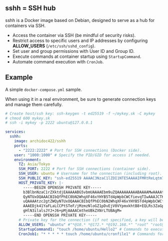 ## sshh = SSH hub

sshh is a Docker image based on Debian, designed to serve as a hub for containers via SSH.

- Access the container via SSH (be mindful of security risks).
- Restrict access to specific users and IP addresses by configuring **ALLOW_USERS** (`/etc/ssh/sshd_config`).
- Set user and group permissions with User ID and Group ID.
- Execute commands at container startup using `StartupCommand`.
- Automate command execution with `CronJob`.



## Example

A simple `docker-compose.yml` sample.

When using it in a real environment, be sure to generate connection keys and manage them carefully.

```yaml
# Create host/ssh key: ssh-keygen -t ed25519 -f ~/mykey.sk -C mykey
# chmod 600 mykey.sk
# ssh -i mykey -p 2222 ubuntu@127.0.0.1

services:
  sshh:
    image: archidoc422/sshh
    ports:
      - "2222:2222" # Port for SSH connections (Docker side).
    user: "1000:1000" # Specify the PID/GID for access if needed.
    environment:
      TZ: Asia/Tokyo
      SSH_PORT: 2222 # Port for SSH connections (container side).
      SSH_USER: ubuntu # Username for the connection (including root).
      SSH_PUBLIC_KEY: "ssh-ed25519 AAAAC3NzaC1lZDI1NTE5AAAAIFMRtReLqtm7DEX11mB5rd9FBlypFQvRfJrz3QseiPU1 root" # Public key for the connection (can be retrieved from the environment variable ${SSH_PUBLIC_KEY}).
      HOST_PRIVATE_KEY: |-
        -----BEGIN OPENSSH PRIVATE KEY-----
        b3BlbnNzaC1rZXktdjEAAAAABG5vbmUAAAAEbm9uZQAAAAAAAAABAAAAMwAAAAtzc2gtZW
        QyNTUxOQAAACBIbQfPhEC0bN2WhqXF46xYHYB5Td4pWpbCWCfievqTIwAAAJCTKnm5kyp5
        uQAAAAtzc2gtZWQyNTUxOQAAACBIbQfPhEC0bN2WhqXF46xYHYB5Td4pWpbCWCfievqTIw
        AAAEDjk41YaFLaLCCPtSTeF/jMzmzNloGZ1pDvEjV0VYpmxkhtB8+EQLRs3ZaGpcXjrFgd
        gHlN3ilalsJYJ+J6+pMjAAAACmtheUBkZXNrLTUBAgM=
        -----END OPENSSH PRIVATE KEY-----
      # Private key for the connection (if not specified, a key will be automatically generated for each container).
      ALLOW_USERS: "ubuntu" #"*@10.* *@172.* *@192.168.*" "root" "root@127.0.0.1" # Restrict access to specific users and IP addresses (/etc/ssh/sshd_config).
      StartupCommand1: "touch /home/ubuntu/Hello2" # Commands to execute when the container starts.
      CronJob1: "* * * * * touch /home/ubuntu/cronfile1" # Commands for automatic execution.
```

